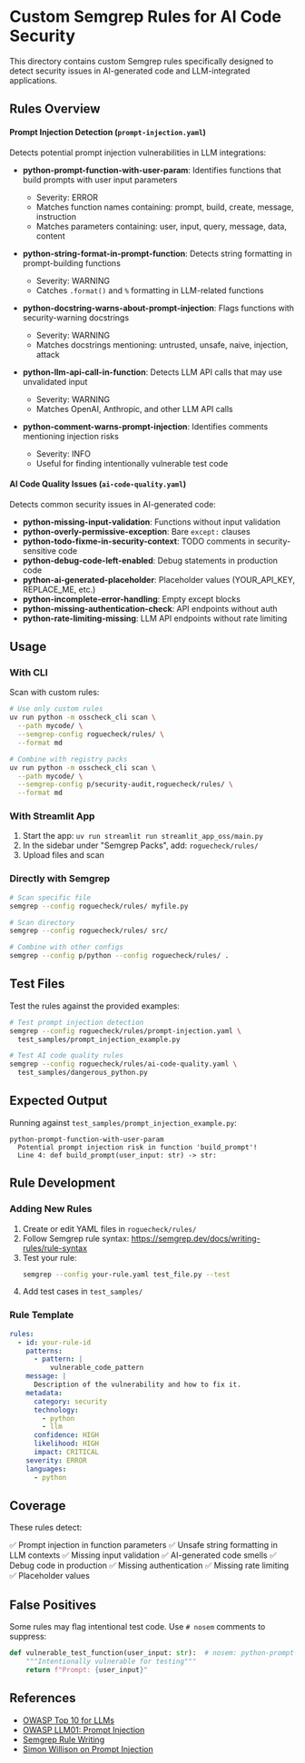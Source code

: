 # Custom Semgrep Rules for AI Code Security

This directory contains custom Semgrep rules specifically designed to detect security issues in AI-generated code and LLM-integrated applications.

## Rules Overview

#### Prompt Injection Detection (`prompt-injection.yaml`)

Detects potential prompt injection vulnerabilities in LLM integrations:

- **python-prompt-function-with-user-param**: Identifies functions that build prompts with user input parameters
  - Severity: ERROR
  - Matches function names containing: prompt, build, create, message, instruction
  - Matches parameters containing: user, input, query, message, data, content

- **python-string-format-in-prompt-function**: Detects string formatting in prompt-building functions
  - Severity: WARNING
  - Catches `.format()` and `%` formatting in LLM-related functions

- **python-docstring-warns-about-prompt-injection**: Flags functions with security-warning docstrings
  - Severity: WARNING
  - Matches docstrings mentioning: untrusted, unsafe, naive, injection, attack

- **python-llm-api-call-in-function**: Detects LLM API calls that may use unvalidated input
  - Severity: WARNING
  - Matches OpenAI, Anthropic, and other LLM API calls

- **python-comment-warns-prompt-injection**: Identifies comments mentioning injection risks
  - Severity: INFO
  - Useful for finding intentionally vulnerable test code

#### AI Code Quality Issues (`ai-code-quality.yaml`)

Detects common security issues in AI-generated code:

- **python-missing-input-validation**: Functions without input validation
- **python-overly-permissive-exception**: Bare `except:` clauses
- **python-todo-fixme-in-security-context**: TODO comments in security-sensitive code
- **python-debug-code-left-enabled**: Debug statements in production code
- **python-ai-generated-placeholder**: Placeholder values (YOUR_API_KEY, REPLACE_ME, etc.)
- **python-incomplete-error-handling**: Empty except blocks
- **python-missing-authentication-check**: API endpoints without auth
- **python-rate-limiting-missing**: LLM API endpoints without rate limiting

## Usage

### With CLI

Scan with custom rules:

```bash
# Use only custom rules
uv run python -m osscheck_cli scan \
  --path mycode/ \
  --semgrep-config roguecheck/rules/ \
  --format md

# Combine with registry packs
uv run python -m osscheck_cli scan \
  --path mycode/ \
  --semgrep-config p/security-audit,roguecheck/rules/ \
  --format md
```

### With Streamlit App

1. Start the app: `uv run streamlit run streamlit_app_oss/main.py`
2. In the sidebar under "Semgrep Packs", add: `roguecheck/rules/`
3. Upload files and scan

### Directly with Semgrep

```bash
# Scan specific file
semgrep --config roguecheck/rules/ myfile.py

# Scan directory
semgrep --config roguecheck/rules/ src/

# Combine with other configs
semgrep --config p/python --config roguecheck/rules/ .
```

## Test Files

Test the rules against the provided examples:

```bash
# Test prompt injection detection
semgrep --config roguecheck/rules/prompt-injection.yaml \
  test_samples/prompt_injection_example.py

# Test AI code quality rules
semgrep --config roguecheck/rules/ai-code-quality.yaml \
  test_samples/dangerous_python.py
```

## Expected Output

Running against `test_samples/prompt_injection_example.py`:

```
python-prompt-function-with-user-param
  Potential prompt injection risk in function 'build_prompt'!
  Line 4: def build_prompt(user_input: str) -> str:
```

## Rule Development

### Adding New Rules

1. Create or edit YAML files in `roguecheck/rules/`
2. Follow Semgrep rule syntax: https://semgrep.dev/docs/writing-rules/rule-syntax
3. Test your rule:
   ```bash
   semgrep --config your-rule.yaml test_file.py --test
   ```
4. Add test cases in `test_samples/`

### Rule Template

```yaml
rules:
  - id: your-rule-id
    patterns:
      - pattern: |
          vulnerable_code_pattern
    message: |
      Description of the vulnerability and how to fix it.
    metadata:
      category: security
      technology:
        - python
        - llm
      confidence: HIGH
      likelihood: HIGH
      impact: CRITICAL
    severity: ERROR
    languages:
      - python
```

## Coverage

These rules detect:

✅ Prompt injection in function parameters
✅ Unsafe string formatting in LLM contexts
✅ Missing input validation
✅ AI-generated code smells
✅ Debug code in production
✅ Missing authentication
✅ Missing rate limiting
✅ Placeholder values

## False Positives

Some rules may flag intentional test code. Use `# nosem` comments to suppress:

```python
def vulnerable_test_function(user_input: str):  # nosem: python-prompt-function-with-user-param
    """Intentionally vulnerable for testing"""
    return f"Prompt: {user_input}"
```

## References

- [OWASP Top 10 for LLMs](https://owasp.org/www-project-top-10-for-large-language-model-applications/)
- [OWASP LLM01: Prompt Injection](https://genai.owasp.org/llmrisk/llm01-prompt-injection/)
- [Semgrep Rule Writing](https://semgrep.dev/docs/writing-rules/overview)
- [Simon Willison on Prompt Injection](https://simonwillison.net/2023/Apr/14/worst-that-can-happen/)
